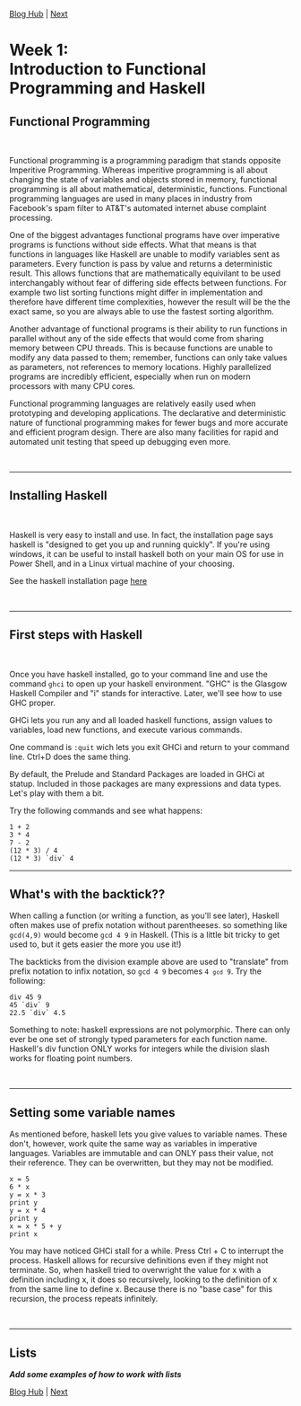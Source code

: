 [Blog Hub](../index) | [Next](week2)

# Week 1:<br>Introduction to Functional Programming and Haskell

## Functional Programming

<br>

Functional programming is a programming paradigm that stands opposite Imperitive Programming. Whereas imperitive programming is all about changing the state of variables and objects stored in memory, functional programming is all about mathematical, deterministic, functions. Functional programming languages are used in many places in industry from Facebook's spam filter to AT&T's automated internet abuse complaint processing.

One of the biggest advantages functional programs have over imperative programs is functions without side effects. What that means is that functions in languages like Haskell are unable to modify variables sent as parameters. Every function is pass by value and returns a deterministic result. This allows functions that are mathematically equivilant to be used interchangably without fear of differing side effects between functions. For example two list sorting functions might differ in implementation and therefore have different time complexities, however the result will be the the exact same, so you are always able to use the fastest sorting algorithm.

Another advantage of functional programs is their ability to run functions in parallel without any of the side effects that would come from sharing memory between CPU threads. This is because functions are unable to modify any data passed to them; remember, functions can only take values as parameters, not references to memory locations. Highly parallelized programs are incredibly efficient, especially when run on modern processors with many CPU cores.

Functional programming languages are relatively easily used when prototyping and developing applications. The declarative and deterministic nature of functional programming makes for fewer bugs and more accurate and efficient program design. There are also many facilities for rapid and automated unit testing that speed up debugging even more.

<br>

---

## Installing Haskell

<br>

Haskell is very easy to install and use. In fact, the installation page says haskell is "designed to get you up and running quickly". If you're using windows, it can be useful to install haskell both on your main OS for use in Power Shell, and in a Linux virtual machine of your choosing.

See the haskell installation page [here](https://www.haskell.org/platform/)

<br>

---

## First steps with Haskell

<br>

Once you have haskell installed, go to your command line and use the command `ghci` to open up your haskell environment. "GHC" is the Glasgow Haskell Compiler and "i" stands for interactive. Later, we'll see how to use GHC proper.

GHCi lets you run any and all loaded haskell functions, assign values to variables, load new functions, and execute various commands.

One command is `:quit` wich lets you exit GHCi and return to your command line. Ctrl+D does the same thing.

By default, the Prelude and Standard Packages are loaded in GHCi at statup. Included in those packages are many expressions and data types. Let's play with them a bit.

Try the following commands and see what happens:

    1 + 2
    3 * 4
    7 - 2
    (12 * 3) / 4
    (12 * 3) `div` 4

---

## What's with the backtick??

When calling a function (or writing a function, as you'll see later), Haskell often makes use of prefix notation without parentheeses. so something like `gcd(4,9)` would become `gcd 4 9` in Haskell. (This is a little bit tricky to get used to, but it gets easier the more you use it!)

The backticks from the division example above are used to "translate" from prefix notation to infix notation, so <code>gcd 4 9</code> becomes <code>4 `gcd` 9</code>. Try the following:

    div 45 9
    45 `div` 9
    22.5 `div` 4.5

Something to note: haskell expressions are not polymorphic. There can only ever be one set of strongly typed parameters for each function name. Haskell's div function ONLY works for integers while the division slash works for floating point numbers.

<br>

---

## Setting some variable names

As mentioned before, haskell lets you give values to variable names. These don't, however, work quite the same way as variables in imperative languages. Variables are immutable and can ONLY pass their value, not their reference. They can be overwritten, but they may not be modified.

    x = 5
    6 * x
    y = x * 3
    print y
    y = x * 4
    print y
    x = x * 5 + y
    print x

You may have noticed GHCi stall for a while. Press Ctrl + C to interrupt the process. Haskell allows for recursive definitions even if they might not terminate. So, when haskell tried to overwright the value for x with a definition including x, it does so recursively, looking to the definition of x from the same line to define x. Because there is no "base case" for this recursion, the process repeats infinitely.

<br>

---

## Lists

**_Add some examples of how to work with lists_**

[Blog Hub](../index) | [Next](week2)
